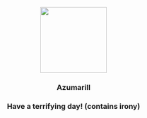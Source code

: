 <p align="center">
    <img src="https://raw.githubusercontent.com/PokeAPI/sprites/master/sprites/pokemon/184.png" width="150" height="150">
</p>
<h3 align="center"> <b>Azumarill</b></h3>
<h3 align="center">Have a terrifying day! (contains irony)</h3>
